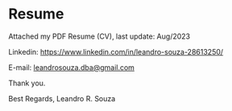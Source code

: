 # Resume
Attached my PDF Resume (CV), last update: Aug/2023

Linkedin: https://www.linkedin.com/in/leandro-souza-28613250/

E-mail: leandrosouza.dba@gmail.com

Thank you.

Best Regards, Leandro R. Souza
